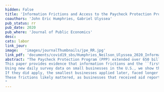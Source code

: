 ```yaml
---
hidden: False
title: 'Information Frictions and Access to the Paycheck Protection Program'
coauthors: 'John Eric Humphries, Gabriel Ulyssea'
pub_status: rr
pub_date: 2020
pub_where: 'Journal of Public Economics'
desc:
cats: labor
link_jour:
image:   'images/journalThumbnails/jpe_RR.jpg'
link_pdf: 'documents/covid19_sbs/Humphries_Neilson_Ulyssea_2020_InformationFrictions.pdf'
abstract: "The Paycheck Protection Program (PPP) extended over 650 billion dollars of forgivable loans in an unprecedented effort to support small businesses affected by the COVID-19 crisis.
This paper provides evidence that information frictions and the ``first-come, first-served'' design of the PPP program skewed its resources towards larger firms and may have permanently reduced it's effectiveness.
Using new daily survey data on small businesses in the U.S., we show that the smallest businesses were less aware of the PPP and less likely to apply.
If they did apply, the smallest businesses applied later, faced longer processing times, and were less likely to have their application approved.
These frictions likely mattered, as businesses that received aid report fewer layoffs, higher employment, and improved expectations about the future.
"
---
```

